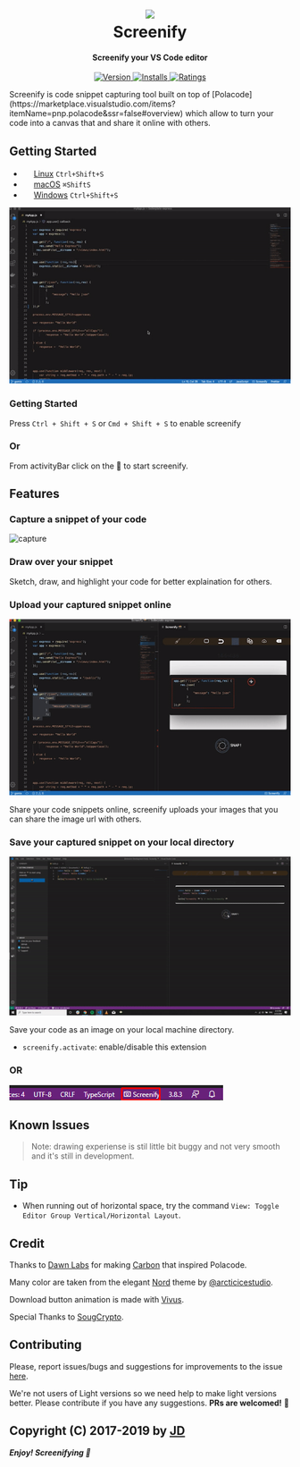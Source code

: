 <h1 align="center">
  <br>
  <a href="https://marketplace.visualstudio.com/items?itemName=adammomen.screenify">
    <img src="https://avatars2.githubusercontent.com/u/61951664?s=200&v=4">
  </a>
  <br>
  Screenify
  <br>
</h1>
<h4 align="center"> Screenify your VS Code editor</h4>

<p align="center">
  <a href="https://marketplace.visualstudio.com/items?itemName=adammomen.screenify">
    <img src="https://vsmarketplacebadge.apphb.com/version-short/adammomen.screenify.svg?style=flat-square" alt="Version">
  </a>
  <a href="https://marketplace.visualstudio.com/items?itemName=adammomen.screenify">
    <img src="https://vsmarketplacebadge.apphb.com/installs/adammomen.screenify.svg?style=flat-square" alt="Installs">
  </a>
  <a href="https://marketplace.visualstudio.com/items?itemName=adammomen.screenify">
    <img src="https://vsmarketplacebadge.apphb.com/rating/adammomen.screenify.svg?style=flat-square" alt="Ratings">
  </a>
</p>
Screenify is code snippet capturing tool built on top of [Polacode](https://marketplace.visualstudio.com/items?itemName=pnp.polacode&ssr=false#overview) which allow to turn your code into a canvas that and share it online with others.

## Getting Started

  - <img src="https://www.kernel.org/theme/images/logos/favicon.png" width=16 height=16/> <a href="https://code.visualstudio.com/shortcuts/keyboard-shortcuts-linux.pdf">Linux</a> `Ctrl+Shift+S`
  - <img src="https://developer.apple.com/favicon.ico" width=16 height=16/> <a href="https://code.visualstudio.com/shortcuts/keyboard-shortcuts-macos.pdf">macOS</a> `⌘ShiftS`
  - <img src="https://www.microsoft.com/favicon.ico" width=16 height=16/> <a href="https://code.visualstudio.com/shortcuts/keyboard-shortcuts-windows.pdf">Windows</a> `Ctrl+Shift+S`

![Screenify](./demo/screenify.gif)

### Getting Started

Press `Ctrl + Shift + S`  or  `Cmd + Shift + S` to enable screenify

### Or

From activityBar click on the 📸 to start screenify.

## Features

### Capture a snippet of your code

![capture](./demo/capture.gif)


### Draw over your snippet

<!-- ![!Draw](./demo/draw.gif) -->

Sketch, draw, and highlight your code for better explaination for others.

### Upload your captured snippet online
  
![!upload](./demo/upload.gif)

Share your code snippets online, screenify uploads your images that you can share the image url with others.

### Save your captured snippet on your local directory

![!save](./demo/save.gif)

Save your code as an image on your local machine directory.

* `screenify.activate`: enable/disable this extension
  
### OR

![launchWithActivityBar](./demo/activityBar.png)

## Known Issues

>Note: drawing experiense is stil little bit buggy and not very smooth and it's still in development.

## Tip

- When running out of horizontal space, try the command `View: Toggle Editor Group Vertical/Horizontal Layout`.

## Credit

Thanks to [Dawn Labs](https://dawnlabs.io) for making [Carbon](https://carbon.now.sh) that inspired Polacode.

Many color are taken from the elegant [Nord](https://github.com/arcticicestudio/nord) theme by [@arcticicestudio](https://github.com/arcticicestudio).

Download button animation is made with [Vivus](https://github.com/maxwellito/vivus).



Special Thanks to [SougCrypto](https://github.com/Soug-crypto).


## Contributing

Please, report issues/bugs and suggestions for improvements to the issue [here](https://github.com/screenify/screenify-vscode/issues).

We're not users of Light versions so we need help to make light versions better. Please contribute if you have any suggestions. **PRs are welcomed!** :rocket:

Copyright (C) 2017-2019 by [JD](https://github.com/adammomen)
-----------------------------------------------------------------------------------------------------------
***Enjoy! Screenifying 📸***
